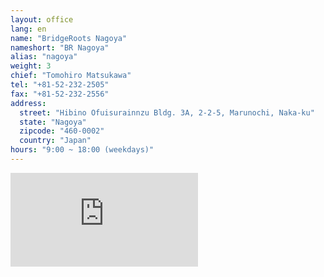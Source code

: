 ```yaml
---
layout: office
lang: en
name: "BridgeRoots Nagoya"
nameshort: "BR Nagoya"
alias: "nagoya"
weight: 3
chief: "Tomohiro Matsukawa"
tel: "+81-52-232-2505"
fax: "+81-52-232-2556"
address:
  street: "Hibino Ofuisurainnzu Bldg. 3A, 2-2-5, Marunochi, Naka-ku"
  state: "Nagoya"
  zipcode: "460-0002"
  country: "Japan"
hours: "9:00 ~ 18:00 (weekdays)"
---
```


<iframe src="https://www.google.com/maps/embed?pb=!1m18!1m12!1m3!1d2305.989393579934!2d136.89669713501928!3d35.17752772455541!2m3!1f0!2f0!3f0!3m2!1i1024!2i768!4f13.1!3m3!1m2!1s0x600376d226147745%3A0x423dc9db935f7261!2s2+Chome-2-5+Marunouchi%2C+Naka-ku%2C+Nagoya-shi%2C+Aichi-ken+460-0002%2C+Japan!5e0!3m2!1sen!2sus!4v1474180264186" frameborder="0" style="border:0" allowfullscreen class="center-block googlemap"></iframe>
